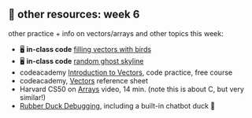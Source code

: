 ## 🤖 other resources: week 6

other practice + info on vectors/arrays and other topics this week:

- 🖥️ **in-class code** [filling vectors with birds](https://replit.com/@mab253/birds-vectors#main.cpp)
- 🖥️ **in-class code** [random ghost skyline](https://replit.com/@mab253/ghostSkyline#main.cpp)
- codeacademy [Introduction to Vectors](https://www.codecademy.com/courses/learn-c-plus-plus/lessons/cpp-vectors/exercises/introduction-to-vectors), code practice, free course
- codeacademy, [Vectors](https://www.codecademy.com/learn/learn-c-plus-plus/modules/learn-cpp-vectors/cheatsheet) reference sheet
- Harvard CS50 on [Arrays](https://video.cs50.io/K1yC1xshF40) video, 14 min. (note this is about C, but very similar!)
- [Rubber Duck Debugging](https://rubberduckdebugging.com/), including a built-in chatbot duck 🐥
